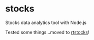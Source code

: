 # stocks
Stocks data analytics tool with Node.js

Tested some things...moved to <a href="https://github.com/chrishuynhc/rtstocks">rtstocks</a>!

